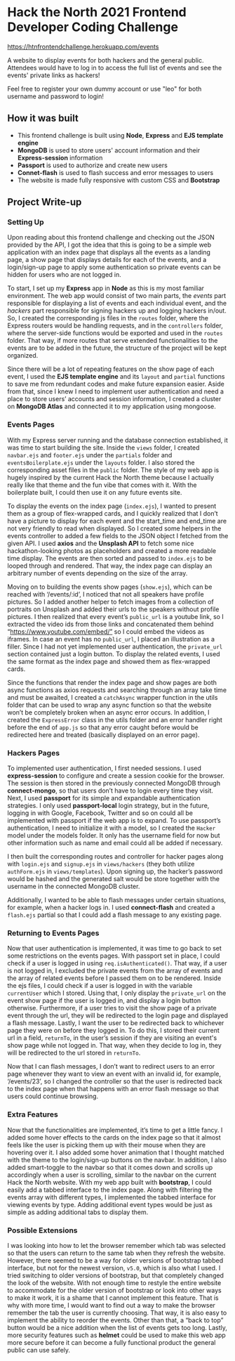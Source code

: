 # Hack the North 2021 Frontend Developer Coding Challenge

https://htnfrontendchallenge.herokuapp.com/events

A website to display events for both hackers and the general public. Attendees would have to log in to access the full list of events and see the events' private links as hackers! 

Feel free to register your own dummy account or use "leo" for both username and password to login!

## How it was built

* This frontend challenge is built using **Node**, **Express** and **EJS template engine**
* **MongoDB** is used to store users' account information and their **Express-session** information
* **Passport** is used to authorize and create new users
* **Connet-flash** is used to flash success and error messages to users
* The website is made fully responsive with custom CSS and **Bootstrap**

## Project Write-up

### Setting Up

Upon reading about this frontend challenge and checking out the JSON provided by the API, I got the idea that this is going to be a simple web application with an index page that displays all the events as a landing page, a show page that displays details for each of the events, and a login/sign-up page to apply some authentication so private events can be hidden for users who are not logged in.

To start, I set up my **Express** app in **Node** as this is my most familiar environment. The web app would consist of two main parts, the *events* part responsible for displaying a list of events and each individual event, and the *hackers* part responsible for signing hackers up and logging hackers in/out. So, I created the corresponding js files in the `routes` folder, where the Express routers would be handling requests, and in the `controllers` folder, where the server-side functions would be exported and used in the `routes` folder. That way, if more routes that serve extended functionalities to the events are to be added in the future, the structure of the project will be kept organized. 

Since there will be a lot of repeating features on the show page of each event, I used the **EJS template engine** and its `layout` and `partial` functions to save me from redundant codes and make future expansion easier. Aside from that, since I knew I need to implement user authentication and need a place to store users’ accounts and session information, I created a cluster on **MongoDB Atlas** and connected it to my application using mongoose.


### Events Pages

With my Express server running and the database connection established, it was time to start building the site. Inside the `views` folder, I created `navbar.ejs` and `footer.ejs` under the `partials` folder and `eventsBoilerplate.ejs` under the `layouts` folder. I also stored the corresponding asset files in the `public` folder. The style of my web app is hugely inspired by the current Hack the North theme because I actually really like that theme and the fun vibe that comes with it. With the boilerplate built, I could then use it on any future events site. 

To display the events on the index page (`index.ejs`), I wanted to present them as a group of flex-wrapped cards, and I quickly realized that I don’t have a picture to display for each event and the start_time and end_time are not very friendly to read when displayed. So I created some helpers in the events controller to added a few fields to the JSON object I fetched from the given API. I used **axios** and the **Unsplash API** to fetch some nice hackathon-looking photos as placeholders and created a more readable time display. The events are then sorted and passed to `index.ejs` to be looped through and rendered. That way, the index page can display an arbitrary number of events depending on the size of the array. 

Moving on to building the events show pages (`show.ejs`), which can be reached with ‘/events/:id’, I noticed that not all speakers have profile pictures. So I added another helper to fetch images from a collection of portraits on Unsplash and added their urls to the speakers without profile pictures. I then realized that every event’s `public_url` is a youtube link, so I extracted the video ids from those links and concatenated them behind “https://www.youtube.com/embed/” so I could embed the videos as iframes. In case an event has no `public_url`, I placed an illustration as a filler. Since I had not yet implemented user authentication, the `private_url` section contained just a login button. To display the related events, I used the same format as the index page and showed them as flex-wrapped cards. 

Since the functions that render the index page and show pages are both async functions as axios requests and searching through an array take time and must be awaited, I created a `catchAsync` wrapper function in the utils folder that can be used to wrap any async function so that the website won’t be completely broken when an async error occurs. In addition, I created the `ExpressError` class in the utils folder and an error handler right before the end of `app.js` so that any error caught before would be redirected here and treated (basically displayed on an error page). 


### Hackers Pages

To implemented user authentication, I first needed sessions. I used **express-session** to configure and create a session cookie for the browser. The session is then stored in the previously connected MongoDB through **connect-mongo**, so that users don’t have to login every time they visit. Next, I used **passport** for its simple and expandable authentication strategies. I only used **passport-local** login strategy, but in the future, logging in with Google, Facebook, Twitter and so on could all be implemented with passport if the web app is to expand. To use passport’s authentication, I need to initialize it with a model, so I created the `Hacker` model under the models folder. It only has the username field for now but other information such as name and email could all be added if necessary. 

I then built the corresponding routes and controller for hacker pages along with `login.ejs` and `signup.ejs` in `views/hackers` (they both utilize `authForm.ejs` in `views/templates`). Upon signing up, the hacker’s password would be hashed and the generated salt would be store together with the username in the connected MongoDB cluster.

Additionally, I wanted to be able to flash messages under certain situations, for example, when a hacker logs in. I used **connect-flash** and created a `flash.ejs` partial so that I could add a flash message to any existing page.


### Returning to Events Pages

Now that user authentication is implemented, it was time to go back to set some restrictions on the events pages. With passport set in place, I could check if a user is logged in using `req.isAuthenticated()`. That way, if a user is not logged in, I excluded the private events from the array of events and the array of related events before I passed them on to be rendered. Inside the ejs files, I could check if a user is logged in with the variable `currentUser` which I stored. Using that, I only display the `private_url` on the event show page if the user is logged in, and display a login button otherwise. Furthermore, if a user tries to visit the show page of a private event through the url, they will be redirected to the login page and displayed a flash message. Lastly, I want the user to be redirected back to whichever page they were on before they logged in. To do this, I stored their current url in a field, `returnTo`, in the user’s session if they are visiting an event's show page while not logged in. That way, when they decide to log in, they will be redirected to the url stored in `returnTo`.

Now that I can flash messages, I don’t want to redirect users to an error page whenever they want to view an event with an invalid id, for example, ‘/events/23’, so I changed the controller so that the user is redirected back to the index page when that happens with an error flash message so that users could continue browsing.


### Extra Features

Now that the functionalities are implemented, it’s time to get a little fancy. I added some hover effects to the cards on the index page so that it almost feels like the user is picking them up with their mouse when they are hovering over it. I also added some hover animation that I thought matched with the theme to the login/sign-up buttons on the navbar. In addition, I also added smart-toggle to the navbar so that it comes down and scrolls up accordingly when a user is scrolling, similar to the navbar on the current Hack the North website. With my web app built with **bootstrap**, I could easily add a tabbed interface to the index page. Along with filtering the events array with different types, I implemented the tabbed interface for viewing events by type. Adding additional event types would be just as simple as adding additional tabs to display them. 


### Possible Extensions

I was looking into how to let the browser remember which tab was selected so that the users can return to the same tab when they refresh the website. However, there seemed to be a way for older versions of bootstrap tabbed interface, but not for the newest version, `v5.0`, which is also what I used. I tried switching to older versions of bootstrap, but that completely changed the look of the website. With not enough time to restyle the entire website to accommodate for the older version of bootstrap or look into other ways to make it work, it is a shame that I cannot implement this feature. That is why with more time, I would want to find out a way to make the browser remember the tab the user is currently choosing. That way, it is also easy to implement the ability to reorder the events. Other than that, a “back to top” button would be a nice addition when the list of events gets too long. Lastly, more security features such as **helmet** could be used to make this web app more secure before it can become a fully functional product the general public can use safely.

